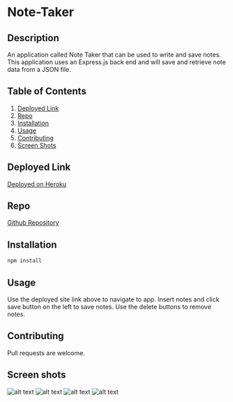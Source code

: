 # Note-Taker


## Description 
An application called Note Taker that can be used to write and save notes. This application uses an Express.js back end and will save and retrieve note data from a JSON file.


## Table of Contents 
1. [Deployed Link](#deployed-link)
2. [Repo](#Repo)
3. [Installation](#installation)
4. [Usage](#usage)
5. [Contributing](#contributing)
6. [Screen Shots](#Screen-Shots)

## Deployed Link
[Deployed on Heroku](https://pacific-ravine-86012.herokuapp.com/)

## Repo
[Github Repository](https://github.com/linklg1/Note-Taker.git)

## Installation
``` bash
npm install

```


## Usage

Use the deployed site link above to navigate to app. Insert notes and click save button on the left to save notes. Use the delete buttons to remove notes.


## Contributing

Pull requests are welcome. 


## Screen shots
![alt text](../public/assets/images/Screenshot1.png)
![alt text](../public/assets/images/Screenshot2.png)
![alt text](../public/assets/images/Screenshot3.png)
![alt text](../public/assets/images/Screenshot4.png)

